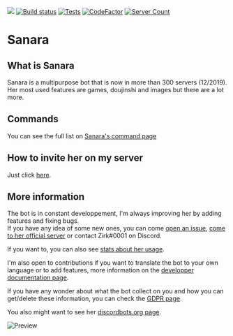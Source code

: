 [<img src="https://discordbots.org/api/widget/owner/329664361016721408.svg"/>](https://discordbots.org/bot/329664361016721408)
[![Build status](https://ci.appveyor.com/api/projects/status/o67101qtad8drfit/branch/master?svg=true)](https://ci.appveyor.com/project/Xwilarg/sanara/branch/master)
[![Tests](https://img.shields.io/appveyor/tests/xwilarg/sanara.svg)](https://ci.appveyor.com/project/Xwilarg/sanara/branch/master/tests)
[![CodeFactor](https://www.codefactor.io/repository/github/xwilarg/sanara/badge)](https://www.codefactor.io/repository/github/xwilarg/sanara)
[![Server Count](https://img.shields.io/endpoint?color=deepgreen&url=https%3A%2F%2Fapi.zirk.eu%2Fbots.php%3Fname%3DSanara%26shield%3Dtrue)](https://sanara.zirk.eu/stats.html)<br/>
# Sanara

## What is Sanara
Sanara is a multipurpose bot that is now in more than 300 servers (12/2019).<br/>
Her most used features are games, doujinshi and images but there are a lot more.

## Commands
You can see the full list on [Sanara's command page](https://sanara.zirk.eu/commands.html)

## How to invite her on my server
Just click [here](https://discordapp.com/oauth2/authorize?client_id=329664361016721408&permissions=3196928&scope=bot).

## More information

The bot is in constant developpement, I'm always improving her by adding features and fixing bugs.<br/>
If you have any idea of some new ones, you can come [open an issue](https://github.com/Xwilarg/Sanara/issues), [come to her official server](https://discordapp.com/invite/H6wMRYV) or contact Zirk#0001 on Discord.

If you want to, you can also see [stats about her usage](https://sanara.zirk.eu/stats.html).

I'm also open to contributions if you want to translate the bot to your own language or to add features, more information on the [developper documentation page](https://sanara.zirk.eu/documentation.html).

If you have any wonder about what the bot collect on you and how you can get/delete these information, you can check the [GDPR page](https://sanara.zirk.eu/gdpr.html).

You also might want to see her [discordbots.org page](https://discordbots.org/bot/329664361016721408).

![Preview](https://files.zirk.eu/Sanara/Preview.gif)
